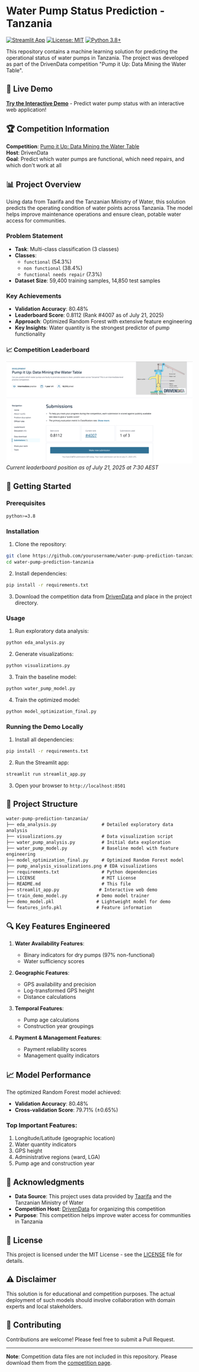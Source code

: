 # Water Pump Status Prediction - Tanzania

[![Streamlit App](https://static.streamlit.io/badges/streamlit_badge_black_white.svg)](https://tanzania-water-pump-predictor.streamlit.app)
[![License: MIT](https://img.shields.io/badge/License-MIT-yellow.svg)](https://opensource.org/licenses/MIT)
[![Python 3.8+](https://img.shields.io/badge/python-3.8+-blue.svg)](https://www.python.org/downloads/)

This repository contains a machine learning solution for predicting the operational status of water pumps in Tanzania. The project was developed as part of the DrivenData competition "Pump it Up: Data Mining the Water Table".

## 🚀 Live Demo

**[Try the Interactive Demo](https://water-pump-prediction-tanzania-9xfqr3yoveydmbmwqvms8g.streamlit.app/)** - Predict water pump status with an interactive web application!

## 🏆 Competition Information

**Competition**: [Pump it Up: Data Mining the Water Table](https://www.drivendata.org/competitions/7/pump-it-up-data-mining-the-water-table/)  
**Host**: DrivenData  
**Goal**: Predict which water pumps are functional, which need repairs, and which don't work at all

## 📊 Project Overview

Using data from Taarifa and the Tanzanian Ministry of Water, this solution predicts the operating condition of water points across Tanzania. The model helps improve maintenance operations and ensure clean, potable water access for communities.

### Problem Statement
- **Task**: Multi-class classification (3 classes)
- **Classes**: 
  - `functional` (54.3%)
  - `non functional` (38.4%)
  - `functional needs repair` (7.3%)
- **Dataset Size**: 59,400 training samples, 14,850 test samples

### Key Achievements
- **Validation Accuracy**: 80.48%
- **Leaderboard Score**: 0.8112 (Rank #4007 as of July 21, 2025)
- **Approach**: Optimized Random Forest with extensive feature engineering
- **Key Insights**: Water quantity is the strongest predictor of pump functionality

### 📈 Competition Leaderboard
![Leaderboard Position](leaderboard.png)
*Current leaderboard position as of July 21, 2025 at 7:30 AEST*

## 🚀 Getting Started

### Prerequisites
```bash
python>=3.8
```

### Installation
1. Clone the repository:
```bash
git clone https://github.com/yourusername/water-pump-prediction-tanzania.git
cd water-pump-prediction-tanzania
```

2. Install dependencies:
```bash
pip install -r requirements.txt
```

3. Download the competition data from [DrivenData](https://www.drivendata.org/competitions/7/pump-it-up-data-mining-the-water-table/data/) and place in the project directory.

### Usage
1. Run exploratory data analysis:
```bash
python eda_analysis.py
```

2. Generate visualizations:
```bash
python visualizations.py
```

3. Train the baseline model:
```bash
python water_pump_model.py
```

4. Train the optimized model:
```bash
python model_optimization_final.py
```

### Running the Demo Locally

1. Install all dependencies:
```bash
pip install -r requirements.txt
```

2. Run the Streamlit app:
```bash
streamlit run streamlit_app.py
```

3. Open your browser to `http://localhost:8501`

## 📁 Project Structure
```
water-pump-prediction-tanzania/
├── eda_analysis.py                 # Detailed exploratory data analysis
├── visualizations.py               # Data visualization script
├── water_pump_analysis.py          # Initial data exploration
├── water_pump_model.py             # Baseline model with feature engineering
├── model_optimization_final.py     # Optimized Random Forest model
├── pump_analysis_visualizations.png # EDA visualizations
├── requirements.txt                # Python dependencies
├── LICENSE                         # MIT License
├── README.md                       # This file
├── streamlit_app.py               # Interactive web demo
├── train_demo_model.py           # Demo model trainer
├── demo_model.pkl                # Lightweight model for demo
└── features_info.pkl             # Feature information
```

## 🔍 Key Features Engineered

1. **Water Availability Features**:
   - Binary indicators for dry pumps (97% non-functional)
   - Water sufficiency scores

2. **Geographic Features**:
   - GPS availability and precision
   - Log-transformed GPS height
   - Distance calculations

3. **Temporal Features**:
   - Pump age calculations
   - Construction year groupings

4. **Payment & Management Features**:
   - Payment reliability scores
   - Management quality indicators

## 📈 Model Performance

The optimized Random Forest model achieved:
- **Validation Accuracy**: 80.48%
- **Cross-validation Score**: 79.71% (±0.65%)

### Top Important Features:
1. Longitude/Latitude (geographic location)
2. Water quantity indicators
3. GPS height
4. Administrative regions (ward, LGA)
5. Pump age and construction year

## 🙏 Acknowledgments

- **Data Source**: This project uses data provided by [Taarifa](http://taarifa.org/) and the Tanzanian Ministry of Water
- **Competition Host**: [DrivenData](https://www.drivendata.org/) for organizing this competition
- **Purpose**: This competition helps improve water access for communities in Tanzania

## 📄 License

This project is licensed under the MIT License - see the [LICENSE](LICENSE) file for details.

## ⚠️ Disclaimer

This solution is for educational and competition purposes. The actual deployment of such models should involve collaboration with domain experts and local stakeholders.

## 🤝 Contributing

Contributions are welcome! Please feel free to submit a Pull Request.

---

**Note**: Competition data files are not included in this repository. Please download them from the [competition page](https://www.drivendata.org/competitions/7/pump-it-up-data-mining-the-water-table/data/).
